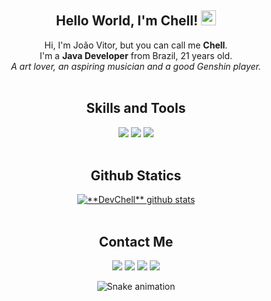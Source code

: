 <div align="center">
  
## Hello World, I'm Chell! <img src="https://github.com/TheDudeThatCode/TheDudeThatCode/blob/master/Assets/Earth.gif" width="24px">

  Hi, I'm João Vitor, but you can call me **Chell**.<br>
  I'm a **Java Developer** from Brazil, 21 years old.<br>
  *A art lover, an aspiring musician and a good Genshin player.*<br>
<br>

## Skills and Tools

<div> 
  <a href="https://dev.java" target="_blank"><img src="https://img.shields.io/badge/-Java-F80000?style=for-the-badge&logoColor=white" target="_blank"/></a>
  <a href="https://python.org" target="_blank"><img src="https://img.shields.io/badge/-Python-3776AB?style=for-the-badge&logoColor=white" target="_blank"/></a>
  <a href="https://linux.org" target="_blank"><img src="https://img.shields.io/badge/-Linux-FCC624?style=for-the-badge&logoColor=white" target="_blank"/></a>
</div>
<br>

## Github Statics
<div align="center">
<a href="https://github.com/Gurupreet">
 <img src="https://github-readme-stats.vercel.app/api?username=devchell&show_icons=true&theme=dracula&line_height=27" alt="**DevChell** github stats"/>
</a>
</div>

<br>  

## Contact Me

<div> 
  <a href="https://instagram.com/nerdchell" target="_blank"><img src="https://img.shields.io/badge/-Instagram-%23E4405F?style=for-the-badge&logo=instagram&logoColor=white" target="_blank"></a>
 	<a href="https://www.twitch.tv/nerdchell" target="_blank"><img src="https://img.shields.io/badge/Twitch-9146FF?style=for-the-badge&logo=twitch&logoColor=white" target="_blank"></a>
  <a href = "mailto:devchell@outlook.com"><img src="https://img.shields.io/badge/-EMail-0078D4?style=for-the-badge&logo=microsoftoutlook&logoColor=white" target="_blank"></a>
  <a href="https://www.linkedin.com/in/devchell" target="_blank"><img src="https://img.shields.io/badge/-LinkedIn-%230077B5?style=for-the-badge&logo=linkedin&logoColor=white" target="_blank"></a> 
  
</div>
  
![Snake animation](https://github.com/devchell)
</div>
